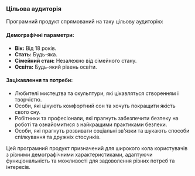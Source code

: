 ### Цільова аудиторія

Програмний продукт спрямований на таку цільову аудиторію:

#### Демографічні параметри:

- **Вік:** Від 18 років.
- **Стать:** Будь-яка.
- **Сімейний стан:** Незалежно від сімейного стану.
- **Освіта:** Будь-який рівень освіти.

#### Зацікавлення та потреби:

- Любителі мистецтва та скульптури, які цікавляться створенням і творчістю.
- Особи, які цінують комфортний сон та хочуть покращити якість свого сну.
- Робітники та професіонали, які прагнуть забезпечити безпеку на роботі та ознайомитися з найкращими практиками безпеки.
- Особи, які прагнуть розвивати соціальні зв'язки та шукають способи спілкування та дружніх стосунків.


Цей програмний продукт призначений для широкого кола користувачів з різними демографічними характеристиками, адаптуючи функціональність та можливості для задоволення різних потреб та інтересів.
